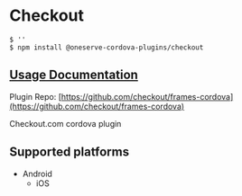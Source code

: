 # Checkout

```
$ ''
$ npm install @oneserve-cordova-plugins/checkout
```

## [Usage Documentation](https://oneserve.gitbook.io/oneserve-cordova-plugins/plugins/checkout/)

Plugin Repo: [https://github.com/checkout/frames-cordova](https://github.com/checkout/frames-cordova)

Checkout.com cordova plugin

## Supported platforms

- Android
  - iOS
  


